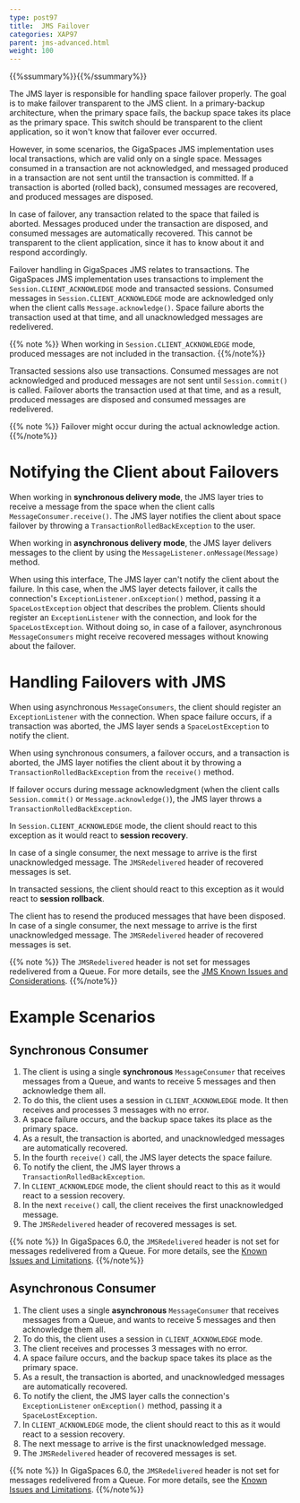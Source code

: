 ```yaml
---
type: post97
title:  JMS Failover
categories: XAP97
parent: jms-advanced.html
weight: 100
---
```


{{%ssummary%}}{{%/ssummary%}}

The JMS layer is responsible for handling space failover properly. The goal is to make failover transparent to the JMS client. In a primary-backup architecture, when the primary space fails, the backup space takes its place as the primary space. This switch should be transparent to the client application, so it won't know that failover ever occurred.

However, in some scenarios, the GigaSpaces JMS implementation uses local transactions, which are valid only on a single space. Messages consumed in a transaction are not acknowledged, and messaged produced in a transaction are not sent until the transaction is committed. If a transaction is aborted (rolled back), consumed messages are recovered, and produced messages are disposed.

In case of failover, any transaction related to the space that failed is aborted. Messages produced under the transaction are disposed, and consumed messages are automatically recovered. This cannot be transparent to the client application, since it has to know about it and respond accordingly.

Failover handling in GigaSpaces JMS relates to transactions. The GigaSpaces JMS implementation uses transactions to implement the `Session.CLIENT_ACKNOWLEDGE` mode and transacted sessions. Consumed messages in `Session.CLIENT_ACKNOWLEDGE` mode are acknowledged only when the client calls `Message.acknowledge()`. Space failure aborts the transaction used at that time, and all unacknowledged messages are redelivered.

{{% note %}}
When working in `Session.CLIENT_ACKNOWLEDGE` mode, produced messages are not included in the transaction.
{{%/note%}}

Transacted sessions also use transactions. Consumed messages are not acknowledged and produced messages are not sent until `Session.commit()` is called. Failover aborts the transaction used at that time, and as a result, produced messages are disposed and consumed messages are redelivered.

{{% note %}}
Failover might occur during the actual acknowledge action.
{{%/note%}}

# Notifying the Client about Failovers

When working in **synchronous delivery mode**, the JMS layer tries to receive a message from the space when the client calls `MessageConsumer.receive()`. The JMS layer notifies the client about space failover by throwing a `TransactionRolledBackException` to the user.

When working in **asynchronous delivery mode**, the JMS layer delivers messages to the client by using the `MessageListener.onMessage(Message)` method.

When using this interface, The JMS layer can't notify the client about the failure. In this case, when the JMS layer detects failover, it calls the connection's `ExceptionListener.onException()` method, passing it a `SpaceLostException` object that describes the problem. Clients should register an `ExceptionListener` with the connection, and look for the `SpaceLostException`. Without doing so, in case of a failover, asynchronous `MessageConsumers` might receive recovered messages without knowing about the failover.

# Handling Failovers with JMS

When using asynchronous `MessageConsumers`, the client should register an `ExceptionListener` with the connection. When space failure occurs, if a transaction was aborted, the JMS layer sends a `SpaceLostException` to notify the client.

When using synchronous consumers, a failover occurs, and a transaction is aborted, the JMS layer notifies the client about it by throwing a `TransactionRolledBackException` from the `receive()` method.

If failover occurs during message acknowledgment (when the client calls `Session.commit()` or `Message.acknowledge()`), the JMS layer throws a `TransactionRolledBackException`.

In `Session.CLIENT_ACKNOWLEDGE` mode, the client should react to this exception as it would react to **session recovery**.

In case of a single consumer, the next message to arrive is the first unacknowledged message. The `JMSRedelivered` header of recovered messages is set.

In transacted sessions, the client should react to this exception as it would react to **session rollback**.

The client has to resend the produced messages that have been disposed. In case of a single consumer, the next message to arrive is the first unacknowledged message. The `JMSRedelivered` header of recovered messages is set.

{{% note %}}
The `JMSRedelivered` header is not set for messages redelivered from a Queue. For more details, see the [JMS Known Issues and Considerations](./jms-known-issues-and-considerations.html).
{{%/note%}}

# Example Scenarios


## Synchronous Consumer

1. The client is using a single **synchronous** `MessageConsumer` that receives messages from a Queue, and wants to receive 5 messages and then acknowledge them all.
1. To do this, the client uses a session in `CLIENT_ACKNOWLEDGE` mode. It then receives and processes 3 messages with no error.
1. A space failure occurs, and the backup space takes its place as the primary space.
1. As a result, the transaction is aborted, and unacknowledged messages are automatically recovered.
1. In the fourth `receive()` call, the JMS layer detects the space failure.
1. To notify the client, the JMS layer throws a `TransactionRolledBackException`.
1. In `CLIENT_ACKNOWLEDGE` mode, the client should react to this as it would react to a session recovery.
1. In the next `receive()` call, the client receives the first unacknowledged message.
1. The `JMSRedelivered` header of recovered messages is set.

{{% note %}}
In GigaSpaces 6.0, the `JMSRedelivered` header is not set for messages redelivered from a Queue. For more details, see the [Known Issues and Limitations](./jms-known-issues-and-considerations.html).
{{%/note%}}

## Asynchronous Consumer

1. The client uses a single **asynchronous** `MessageConsumer` that receives messages from a Queue, and wants to receive 5 messages and then acknowledge them all.
1. To do this, the client uses a session in `CLIENT_ACKNOWLEDGE` mode.
1. The client receives and processes 3 messages with no error.
1. A space failure occurs, and the backup space takes its place as the primary space.
1. As a result, the transaction is aborted, and unacknowledged messages are automatically recovered.
1. To notify the client, the JMS layer calls the connection's `ExceptionListener` `onException()` method, passing it a `SpaceLostException`.
1. In `CLIENT_ACKNOWLEDGE` mode, the client should react to this as it would react to a session recovery.
1. The next message to arrive is the first unacknowledged message.
1. The `JMSRedelivered` header of recovered messages is set.


{{% note %}}
In GigaSpaces 6.0, the `JMSRedelivered` header is not set for messages redelivered from a Queue. For more details, see the [Known Issues and Limitations](./jms-known-issues-and-considerations.html).
{{%/note%}}
